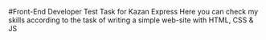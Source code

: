 #Front-End Developer Test Task for Kazan Express
Here you can check my skills according to the task of writing a simple web-site with HTML, CSS & JS
